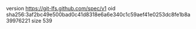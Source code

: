 version https://git-lfs.github.com/spec/v1
oid sha256:3af2bc49e500bad0c41d8318e6a6e340c1c59aef41e0253dc8fe1b8a39976221
size 539
